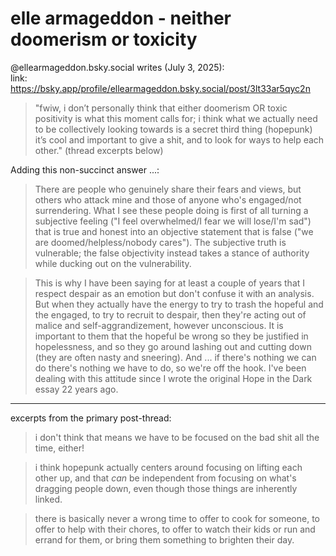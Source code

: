 # elle armageddon - neither doomerism or toxicity


@ellearmageddon.bsky.social writes (July 3, 2025):  
link:
<https://bsky.app/profile/ellearmageddon.bsky.social/post/3lt33ar5qyc2n>  

> "fwiw, i don’t personally think that either doomerism OR toxic positivity is what this moment calls for; i think what we actually need to be collectively looking towards is a secret third thing (hopepunk) it’s cool and important to give a shit, and to look for ways to help each other." (thread excerpts below)

Adding this non-succinct answer ...:  

> There are people who genuinely share their fears and views, but others who attack mine and those of anyone who's engaged/not surrendering. What I see these people doing is first of all turning a subjective feeling ("I feel overwhelmed/I fear we will lose/I'm sad") that is true and honest into an objective statement that is false ("we are doomed/helpless/nobody cares"). The subjective truth is vulnerable; the false objectivity instead takes a stance of authority while ducking out on the vulnerability.  

> This is why I have been saying for at least a couple of years that I respect despair as an emotion but don't confuse it with an analysis. But when they actually have the energy to try to trash the hopeful and the engaged, to try to recruit to despair, then they're acting out of malice and self-aggrandizement, however unconscious. It is important to them that the hopeful be wrong so they be justified in hopelessness, and so they go around lashing out and cutting down (they are often nasty and sneering). And ... if there's nothing we can do there's nothing we have to do, so we're off the hook. I've been dealing with this attitude since I wrote the original Hope in the Dark essay 22 years ago.  

-----

excerpts from the primary post-thread:
> i don't think that means we have to be focused on the bad shit all the time, either!  

> i think hopepunk actually centers around focusing on lifting each other up, and that *can* be independent from focusing on what's dragging people down, even though those things are inherently linked.  

> there is basically never a wrong time to offer to cook for someone, to offer to help with their chores, to offer to watch their kids or run and errand for them, or bring them something to brighten their day.
